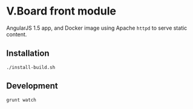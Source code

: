 # V.Board front module

AngularJS 1.5 app, and Docker image using Apache `httpd` to serve static content.


## Installation

    ./install-build.sh

## Development

    grunt watch
